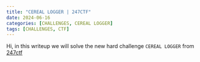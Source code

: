 ```yaml
---
title: "CEREAL LOGGER | 247CTF"
date: 2024-06-16
categories: [CHALLENGES, CEREAL LOGGER]
tags: [CHALLENGES, CTF] 
---
```



Hi, in this writeup we will solve the new hard challenge `CEREAL LOGGER` from [247ctf](https://247ctf.com/)

